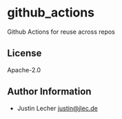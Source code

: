 # github_actions

Github Actions for reuse across repos

## License

Apache-2.0

## Author Information

- Justin Lecher <justin@jlec.de>
